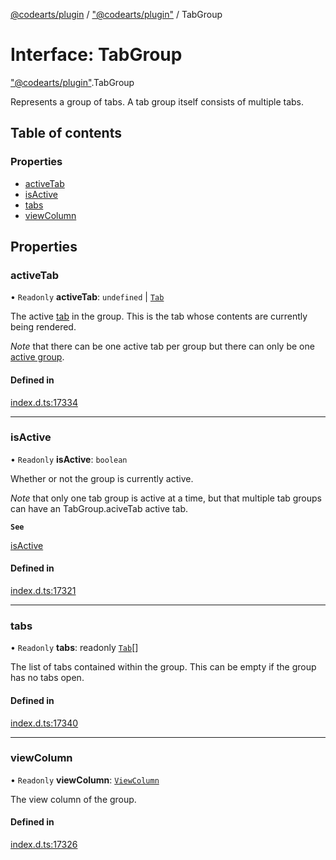 [@codearts/plugin](../README.md) / ["@codearts/plugin"](../modules/_codearts_plugin_.md) / TabGroup

# Interface: TabGroup

["@codearts/plugin"](../modules/_codearts_plugin_.md).TabGroup

Represents a group of tabs. A tab group itself consists of multiple tabs.

## Table of contents

### Properties

- [activeTab](codearts_plugin_.TabGroup.md#activetab)
- [isActive](codearts_plugin_.TabGroup.md#isactive)
- [tabs](codearts_plugin_.TabGroup.md#tabs)
- [viewColumn](codearts_plugin_.TabGroup.md#viewcolumn)

## Properties

### activeTab

• `Readonly` **activeTab**: `undefined` \| [`Tab`](codearts_plugin_.Tab.md)

The active [tab](codearts_plugin_.Tab.md) in the group. This is the tab whose contents are currently
being rendered.

*Note* that there can be one active tab per group but there can only be one [active group](codearts_plugin_.TabGroups.md#activetabgroup).

#### Defined in

[index.d.ts:17334](https://github.com/shuyaqian/cloudide-plugin-api/blob/3fbdd11/index.d.ts#L17334)

___

### isActive

• `Readonly` **isActive**: `boolean`

Whether or not the group is currently active.

*Note* that only one tab group is active at a time, but that multiple tab
groups can have an TabGroup.aciveTab active tab.

**`See`**

[isActive](codearts_plugin_.Tab.md#isactive)

#### Defined in

[index.d.ts:17321](https://github.com/shuyaqian/cloudide-plugin-api/blob/3fbdd11/index.d.ts#L17321)

___

### tabs

• `Readonly` **tabs**: readonly [`Tab`](codearts_plugin_.Tab.md)[]

The list of tabs contained within the group.
This can be empty if the group has no tabs open.

#### Defined in

[index.d.ts:17340](https://github.com/shuyaqian/cloudide-plugin-api/blob/3fbdd11/index.d.ts#L17340)

___

### viewColumn

• `Readonly` **viewColumn**: [`ViewColumn`](../enums/codearts_plugin_.ViewColumn.md)

The view column of the group.

#### Defined in

[index.d.ts:17326](https://github.com/shuyaqian/cloudide-plugin-api/blob/3fbdd11/index.d.ts#L17326)
